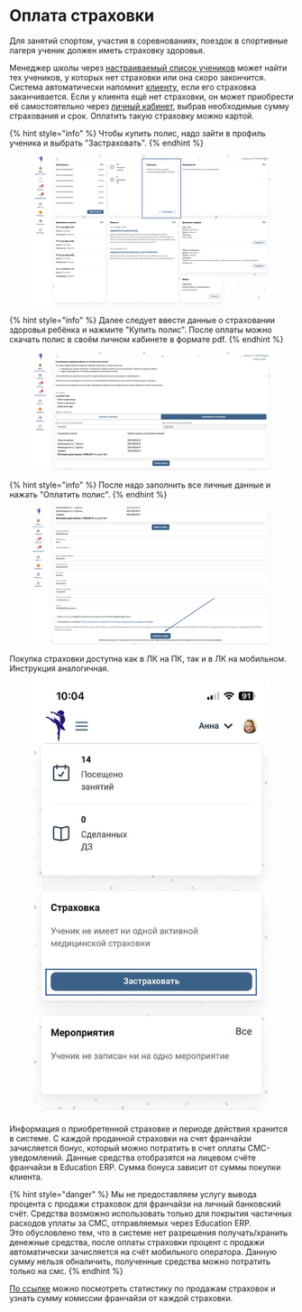 # Оплата страховки

Для занятий спортом, участия в соревнованиях, поездок в спортивные лагеря ученик должен иметь страховку здоровья.&#x20;

Менеджер школы через [настраиваемый список учеников](../../ucheniki/spisok-uchenikov.md) может найти тех учеников, у которых нет страховки или она скоро закончится. Система автоматически напомнит [клиенту](../), если его страховка заканчивается. Если у клиента ещё нет страховки, он может приобрести её самостоятельно через [личный кабинет](./), выбрав необходимые сумму страхования и срок. Оплатить такую страховку можно картой.&#x20;

{% hint style="info" %}
Чтобы купить полис, надо зайти в профиль ученика и выбрать "Застраховать".
{% endhint %}

<figure><img src="../../.gitbook/assets/image (1) (1) (1) (1) (1) (1).png" alt=""><figcaption></figcaption></figure>

{% hint style="info" %}
Далее следует ввести данные о страховании здоровья ребёнка и нажмите "Купить полис". После оплаты можно скачать полис в своём личном кабинете в формате pdf.
{% endhint %}

<figure><img src="../../.gitbook/assets/image (2) (1) (1) (1).png" alt=""><figcaption></figcaption></figure>

{% hint style="info" %}
После надо заполнить все личные данные и нажать "Оплатить полис".
{% endhint %}

<figure><img src="../../.gitbook/assets/image (4).png" alt=""><figcaption></figcaption></figure>

Покупка страховки доступна как в ЛК на ПК, так и в ЛК на мобильном. Инструкция аналогичная.&#x20;

<figure><img src="../../.gitbook/assets/image (88).png" alt=""><figcaption></figcaption></figure>

Информация о приобретенной страховке и периоде действия хранится в системе. С каждой проданной страховки на счет франчайзи зачисляется бонус, который можно потратить в счет оплаты СМС-уведомлений. Данные средства отобразятся на лицевом счёте франчайзи в Education ERP. Сумма бонуса зависит от суммы покупки клиента.&#x20;

{% hint style="danger" %}
Мы не предоставляем услугу вывода процента с продажи страховок для франчайзи на личный банковский счёт. Средства возможно использовать только для покрытия частичных расходов уплаты за СМС, отправляемых через  Education ERP.\
Это обусловлено тем, что в системе нет разрешения получать/хранить денежные средства, после оплаты страховки процент с продажи автоматически зачисляется на счёт мобильного оператора. Данную сумму нельзя обналичить, полученные средства можно потратить только на смс.
{% endhint %}

[По ссылке](https://education-erp.com/ru/InsuranceStatistic) можно посмотреть статистику по продажам страховок и узнать сумму комиссии франчайзи от каждой страховки.
